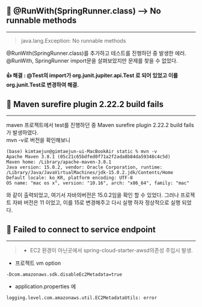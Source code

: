 
## 📌 @RunWith(SpringRunner.class) --> No runnable methods
***
> java.lang.Exception: No runnable methods

@RunWith(SpringRunner.class)를 추가하고 테스트를 진행하던 중 발생한 에러.
@RunWith, SpringRunner import문을 살펴보았지만 문제를 찾을 수 없었다.

#### 👍 해결 : @Test의 import가 org.junit.jupiter.api.Test 로 되어 있었고 이를 org.junit.Test로 변경하여 해결.


## 📌 Maven surefire plugin 2.22.2 build fails
***
maven 프로젝트에서 test를 진행하던 중 Maven surefire plugin 2.22.2 build fails 가 발생하였다.    
mvn -v로 버전을 확인해보니 
```
(base) kimtaejun@gimtaejun-ui-MacBookAir static % mvn -v
Apache Maven 3.8.1 (05c21c65bdfed0f71a2f2ada8b84da59348c4c5d)
Maven home: /Library/apache-maven-3.8.1
Java version: 15.0.2, vendor: Oracle Corporation, runtime: /Library/Java/JavaVirtualMachines/jdk-15.0.2.jdk/Contents/Home
Default locale: ko_KR, platform encoding: UTF-8
OS name: "mac os x", version: "10.16", arch: "x86_64", family: "mac"
```
와 같이 출력되었고, 여기서 자바의버전은 15.0.2임을 확인 할 수 있었다.
그러나 프로젝트 자바 버전은 11 이었고, 이를 15로 변경해주고 다시 실행 하자 정상적으로 실행 되었다.


## 📌 Failed to connect to service endpoint
***
> - EC2 환경이 아닌곳에서 spring-cloud-starter-awsd의존성 주입시 발생.

- 프로젝트 vm option
``` 
-Dcom.amazonaws.sdk.disableEc2Metadata=true
```


- application.properties 에 
```
logging.level.com.amazonaws.util.EC2MetadataUtils: error
```

